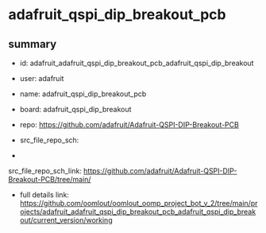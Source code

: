 # adafruit_qspi_dip_breakout_pcb
 
## summary 
* id: adafruit_adafruit_qspi_dip_breakout_pcb_adafruit_qspi_dip_breakout
* user: adafruit
* name: adafruit_qspi_dip_breakout_pcb
* board: adafruit_qspi_dip_breakout
* repo: https://github.com/adafruit/Adafruit-QSPI-DIP-Breakout-PCB



* src_file_repo_sch: 
*
 src_file_repo_sch_link: https://github.com/adafruit/Adafruit-QSPI-DIP-Breakout-PCB/tree/main/
* full details link: https://github.com/oomlout/oomlout_oomp_project_bot_v_2/tree/main/projects/adafruit_adafruit_qspi_dip_breakout_pcb_adafruit_qspi_dip_breakout/current_version/working  






